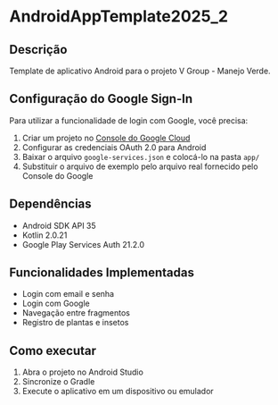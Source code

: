 # AndroidAppTemplate2025_2

## Descrição
Template de aplicativo Android para o projeto V Group - Manejo Verde.

## Configuração do Google Sign-In

Para utilizar a funcionalidade de login com Google, você precisa:

1. Criar um projeto no [Console do Google Cloud](https://console.cloud.google.com/)
2. Configurar as credenciais OAuth 2.0 para Android
3. Baixar o arquivo `google-services.json` e colocá-lo na pasta `app/`
4. Substituir o arquivo de exemplo pelo arquivo real fornecido pelo Console do Google

## Dependências

- Android SDK API 35
- Kotlin 2.0.21
- Google Play Services Auth 21.2.0

## Funcionalidades Implementadas

- Login com email e senha
- Login com Google
- Navegação entre fragmentos
- Registro de plantas e insetos

## Como executar

1. Abra o projeto no Android Studio
2. Sincronize o Gradle
3. Execute o aplicativo em um dispositivo ou emulador